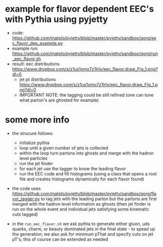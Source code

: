 # example for flavor dependent EEC's with Pythia using pyjetty

- code: <https://github.com/matplo/pyjetty/blob/master/pyjetty/sandbox/qorg/eec_flavor_dep_example.py>
- example run: <https://github.com/matplo/pyjetty/blob/master/pyjetty/sandbox/qorg/run_eec_flavor.sh>
- result: eec distributions <https://www.dropbox.com/s/z1us1xmo7z1lrlx/eec_flavor.draw_Fig_1.png?dl=0>
    - jet pt distributions <https://www.dropbox.com/s/z1us1xmo7z1lrlx/eec_flavor.draw_Fig_1.png?dl=0>
    - IMPORTANT NOTE: the tagging could be still refined (one can tune what parton's are ghosted for example)

# some more info

- the strucure follows:
  - initialize pythia
  - loop until a given number of jets is collected
  - within the loop turn partons into ghosts and merge with the hadron level particles
  - run the jet finder
  - for each jet use the tagger to know the leading flavor
  - run the EEC code and fill histograms (using a class that opens a root file and creates histograms dynamically for each flavor found)

- the code uses <https://github.com/matplo/pyjetty/blob/master/pyjetty/sandbox/qorg/flavor_tagger.py> to tag jets with the leading parton but the partons are first merged with the hadron level information as ghosts (then jet finder is run on the whole event and individual jets satisfying some kinematic cuts tagged)

- in the `run_eec_flavor.sh` we ask pythia to generate either gluon, uds quarks, charm, or beauty dominated jets in the final state - to spead up the generation; we also ask for minimum pThat and specify cuts on jet pT's; this of course can be extended as needed
